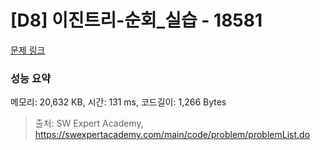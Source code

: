 # [D8] 이진트리-순회_실습 - 18581 

[문제 링크](https://swexpertacademy.com/main/code/problem/problemDetail.do?contestProbId=AYodf9Aawg4DFARi) 

### 성능 요약

메모리: 20,632 KB, 시간: 131 ms, 코드길이: 1,266 Bytes



> 출처: SW Expert Academy, https://swexpertacademy.com/main/code/problem/problemList.do